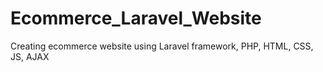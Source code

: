 # Ecommerce_Laravel_Website
Creating ecommerce website using Laravel framework, PHP, HTML, CSS, JS, AJAX
